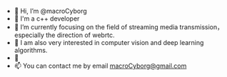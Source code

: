 - 👋 Hi, I’m @macroCyborg
- 👀 I'm a c++ developer
- 🌱 I’m currently focusing  on the field of streaming media transmission，especially the direction of webrtc.
- 💞️ I am also very interested in computer vision and deep learning algorithms.
- 💭 
- 📫 You can contact me by email macroCyborg@gmail.com











<!---
<img align="center" src="https://github-readme-stats.vercel.app/api/<CARD_TYPE>/?username=<USERNAME>&theme=<THEME_NAME>" />

![](https://img.shields.io/badge/<cplusplus>-<WORD_ON_RIGHT>-informational?style=flat&logo=<LOGO_NAME>&logoColor=white&color=2bbc8a)

![](https://img.shields.io/badge/<WORD_ON_LEFT>-<WORD_ON_RIGHT>-informational?style=flat&logo=data:image/svg%2bxml;base64,<BASE64_DATA>)
--->

<!---
macroCyborg/macroCyborg is a ✨ special ✨ repository because its `README.md` (this file) appears on your GitHub profile.
You can click the Preview link to take a look at your changes.
--->
